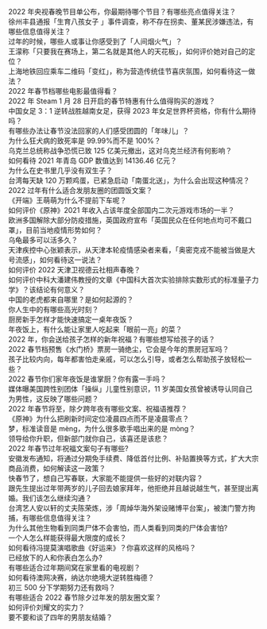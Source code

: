 2022 年央视春晚节目单公布，你最期待哪个节目？有哪些亮点值得关注？  
徐州丰县通报「生育八孩女子 」事件调查，称不存在拐卖、董某民涉嫌违法，有哪些信息值得关注？  
过年的时候，哪些人或事让你感受到了「人间烟火气」？  
王濛称「只要我在赛场上，第二名就是其他人的天花板」，如何评价她对自己的定位？  
上海地铁回应乘车二维码「变红」，称为营造传统佳节喜庆氛围，如何看待这一做法？  
2022 年春节档哪些电影最值得看？  
2022 年 Steam  1 月 28 日开启的春节特惠有什么值得购买的游戏？  
中国女足 3：1 逆转战胜越南女足，获得 2023 年女足世界杯资格，你有什么期待吗？  
有哪些办法让春节没法回家的人们感受团圆的「年味儿」？  
为什么狂犬病的致死率是 99.99%而不是 100%？  
乌克兰总统称战争恐慌已致 125 亿美元撤出，这对乌克兰经济有何影响？  
如何看待 2021 年青岛 GDP 数值达到 14136.46 亿元？  
为什么在史书里几乎没有双生子？  
台湾每天缺 120 万颗鸡蛋，已紧急启动「南蛋北送」，为什么会出现这种情况？  
2022 过年有什么适合发朋友圈的团圆饭文案？  
《开端》王萌萌为什么不提前下车呢？  
如何评价《原神》2021 年收入占该年度全部国内二次元游戏市场的一半？  
欧洲多国解除大部分防疫措施，英国政府宣布「英国民众在任何地点均可不戴口罩」，目前当地疫情形势如何？  
乌龟最多可以活多久？  
天津疾控中心张颖表示，从天津本轮疫情感染者来看，「奥密克戎不能被当做是大号流感」，如何看待这一说法？  
如何评价 2022 天津卫视德云社相声春晚？  
如何评价中科大潘建伟教授的文章《中国科大首次实验排除实数形式的标准量子力学》？该结论有何意义？  
中国的老虎都来自哪里？是如何起源的？  
你人生中的有哪些高光时刻？  
厨房新手怎样才能快速搞定一桌年夜饭？  
年夜饭上，有什么能让家里人吃起来「眼前一亮」的菜？  
2022 年，你会送给孩子怎样的新年祝福？有哪些想写给孩子的话？  
2022 春节档预售《水门桥》票房一骑绝尘，它会是今年的票房冠军吗？  
孩子比较内向，每年都害怕走亲戚，可以怎么引导，或者怎么帮助孩子放轻松一些？  
2022 春节你们家年夜饭是谁掌厨？你有露一手吗？  
媒体曝美国跨性别团体「操纵」儿童性别意识，11 岁美国女孩曾被诱导认同自己为男性，这反映了哪些问题？  
2022 年春节将至，除夕跨年夜有哪些文案、祝福语推荐？  
《原神》为什么把刷新时间定位凌晨四点而不是凌晨零点？  
梦，标准读音是 mèng，为什么很多歌手唱出来的是 mòng？  
领导给你升职，但新部门就你自己，该喜还是该悲？  
2022 年春节过年祝福文案句子有哪些?  
安徽发布通知，将通过分期免手续费、降低首付比例、补贴置换等方式，扩大大宗商品消费，如何解读这一政策？  
快春节了，想自己写春联，大家能不能提供一些好的对联内容？  
跟先生提出过年带两岁的儿子回去娘家拜年，他拒绝并且越说越生气，甚至提出离婚。我们该怎么继续沟通？  
台湾艺人安以轩的丈夫陈荣炼，涉「周焯华海外架设赌博平台案」，被澳门警方拘捕，有哪些信息值得关注？  
为什么其他生物看到同类尸体不会害怕，而人类看到同类的尸体会害怕?  
一个人怎么样能获得最大限度的成长？  
如何看待冯提莫演唱歌曲《好运来》？你喜欢这样的风格吗？  
已经放下的人和你表白怎么办?  
有哪些适合过年期间窝在家里看的电视剧？  
如何看待澳网决赛，纳达尔绝境大逆转胜梅德？  
初三 500 分下学期努力还有救吗？  
有哪些适合 2022 春节除夕过年发的朋友圈文案？  
如何评价刘耀文的实力？  
要不要和谈了四年的男朋友结婚？  

